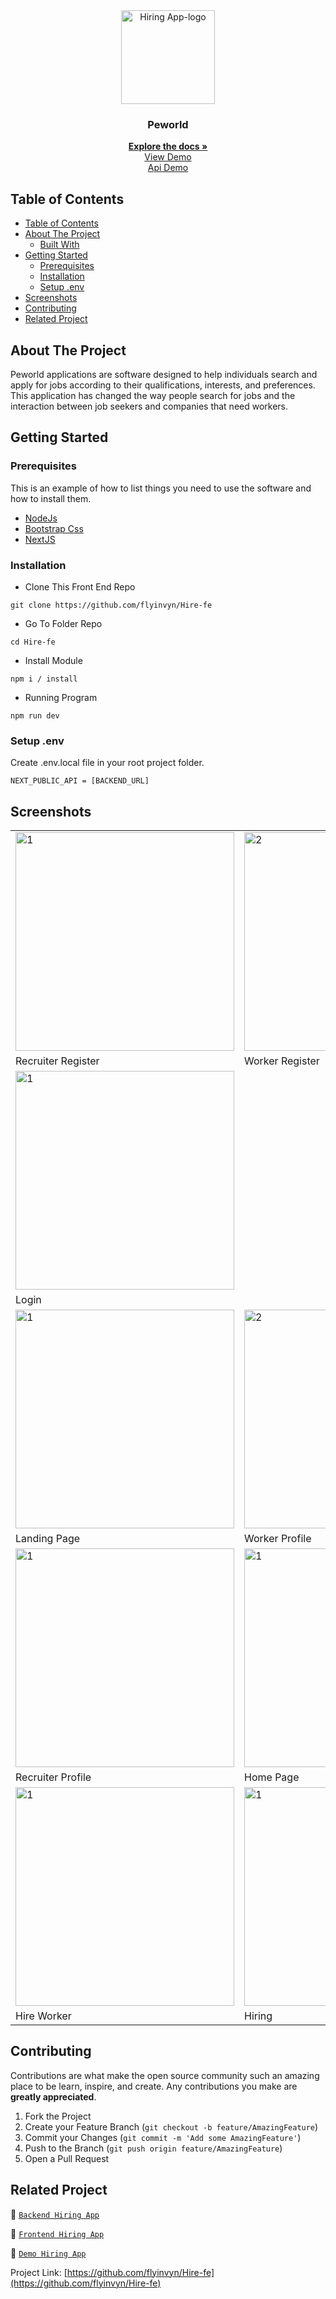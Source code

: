 <div align="center">
  <img height="150" src="https://cdn.discordapp.com/attachments/1118733891738554480/1147830303457550416/Screenshot_120-removebg-preview.png" alt="Hiring App-logo" border="0"/>
</div>
  <h3 align="center">Peworld</h3>
  <p align="center">
    <a href="https://github.com/flyinvyn/Hire-fe"><strong>Explore the docs »</strong></a>
    <br />
    <a href="https://hire-fe.vercel.app/">View Demo</a>
    <br />
    <a href="https://hire-be.vercel.app/">Api Demo</a>
  </p>
</p>

<!-- TABLE OF CONTENTS -->

## Table of Contents

- [Table of Contents](#table-of-contents)
- [About The Project](#about-the-project)
  - [Built With](#built-with)
- [Getting Started](#getting-started)
  - [Prerequisites](#prerequisites)
  - [Installation](#installation)
  - [Setup .env](#setup-env)
- [Screenshots](#screenshots)
- [Contributing](#contributing)
- [Related Project](#related-project)


<!-- ABOUT THE PROJECT -->

## About The Project

Peworld applications are software designed to help individuals search and apply for jobs according to their qualifications, interests, and preferences. This application has changed the way people search for jobs and the interaction between job seekers and companies that need workers.

<!-- GETTING STARTED -->

## Getting Started

### Prerequisites

This is an example of how to list things you need to use the software and how to install them.

- [NodeJs](https://nodejs.org/en/download/)
- [Bootstrap Css](https://getbootstrap.com/)
- [NextJS](https://nextjs.org/)

### Installation

- Clone This Front End Repo

```
git clone https://github.com/flyinvyn/Hire-fe
```

- Go To Folder Repo

```
cd Hire-fe
```

- Install Module

```
npm i / install
```

- Running Program

```
npm run dev
```

### Setup .env

Create .env.local file in your root project folder.

```
NEXT_PUBLIC_API = [BACKEND_URL]
```

<!-- ROADMAP -->

## Screenshots

<table>
 <tr>
    <td><img width="350px" src="https://cdn.discordapp.com/attachments/1151516779068260435/1151520742815572099/image.png" border="0" border="0" alt="1" /></td>
    <td><img width="350px" src="https://cdn.discordapp.com/attachments/1151516779068260435/1151520599072587807/image.png" border="0"  border="0"  border="0"  alt="2" /></td>
  </tr>
   <tr>
    <td>Recruiter Register</td>
    <td>Worker Register</td>
  </tr>

  <tr>
    <td><img width="350px" src="https://cdn.discordapp.com/attachments/1151516779068260435/1151520403890634812/image.png" border="0" border="0" alt="1" /></td>
  </tr>
   <tr>
    <td>Login</td>
     
  <tr>
    <td><img width="350px" src="https://cdn.discordapp.com/attachments/1151516779068260435/1151520296738754691/image.png"  border="0" border="0" alt="1" /></td>
    <td> <img width="350px" src="https://cdn.discordapp.com/attachments/1151516779068260435/1151519868533878824/image.png"  border="0"  border="0"  border="0"  alt="2" /></td>
  </tr>
   <tr>
    <td>Landing Page</td>
    <td>Worker Profile</td>
  </tr>

   <tr>
    <td><img width="350px" src="https://cdn.discordapp.com/attachments/1151516779068260435/1151519069619638392/image.png"  border="0" border="0" alt="1" /></td>
    <td><img width="350px" src="https://cdn.discordapp.com/attachments/1151516779068260435/1151516809154011236/image.png"  border="0" border="0" alt="1" /></td>
  </tr>
   <tr>
    <td>Recruiter Profile</td>
    <td>Home Page</td>
  </tr>

  <tr>
    <td><img width="350px" src="https://cdn.discordapp.com/attachments/1151516779068260435/1151520009571537017/image.png"  border="0" border="0" alt="1" /></td>
    <td><img width="350px" src="https://cdn.discordapp.com/attachments/1151516779068260435/1151519495614115850/image.png"  border="0" border="0" alt="1" /></td>
  </tr>
   <tr>
    <td>Hire Worker</td>
    <td>Hiring</td>
  </tr>

</table>
<!-- CONTRIBUTING -->

## Contributing

Contributions are what make the open source community such an amazing place to be learn, inspire, and create. Any contributions you make are **greatly appreciated**.

1. Fork the Project
2. Create your Feature Branch (`git checkout -b feature/AmazingFeature`)
3. Commit your Changes (`git commit -m 'Add some AmazingFeature'`)
4. Push to the Branch (`git push origin feature/AmazingFeature`)
5. Open a Pull Request

## Related Project

:rocket: [`Backend Hiring App`](https://github.com/flyinvyn/hire-BE)

:rocket: [`Frontend Hiring App`](https://github.com/flyinvyn/Hire-fe)

:rocket: [`Demo Hiring App`](https://hire-fe.vercel.app/)

Project Link: [https://github.com/flyinvyn/Hire-fe](https://github.com/flyinvyn/Hire-fe)
